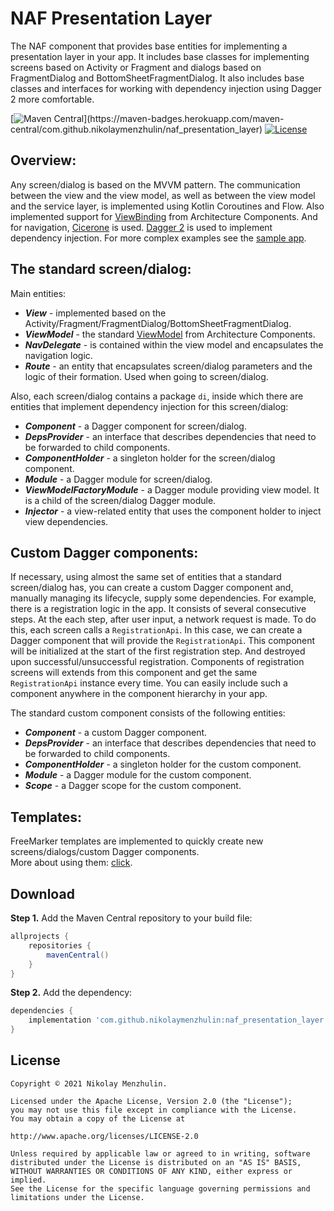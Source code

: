 # NAF Presentation Layer

The NAF component that provides base entities for implementing a presentation layer in your app. 
It includes base classes for implementing screens based on Activity or Fragment and dialogs based on FragmentDialog and BottomSheetFragmentDialog.
It also includes base classes and interfaces for working with dependency injection using Dagger 2 more comfortable.

[![Maven Central](https://maven-badges.herokuapp.com/maven-central/com.github.nikolaymenzhulin/naf_presentation_layer/badge.svg?)](https://maven-badges.herokuapp.com/maven-central/com.github.nikolaymenzhulin/naf_presentation_layer) [![License](https://img.shields.io/badge/license-Apache%202.0-dark.svg)](http://www.apache.org/licenses/LICENSE-2.0)

## Overview:

Any screen/dialog is based on the MVVM pattern.
The communication between the view and the view model, as well as between the view model and the service layer, is implemented using Kotlin Coroutines and Flow.
Also implemented support for [ViewBinding](https://developer.android.com/topic/libraries/view-binding) from Architecture Components.
And for navigation, [Cicerone](https://github.com/terrakok/Cicerone) is used.
[Dagger 2](https://github.com/google/dagger) is used to implement dependency injection.
For more complex examples see the [sample app](https://github.com/NikolayMenzhulin/NAF/tree/main/sources/naf_presentation_layer/sample).

## The standard screen/dialog:

Main entities:
- ***View*** - implemented based on the Activity/Fragment/FragmentDialog/BottomSheetFragmentDialog.
- ***ViewModel*** - the standard [ViewModel](https://developer.android.com/topic/libraries/architecture/viewmodel) from Architecture Components.
- ***NavDelegate*** - is contained within the view model and encapsulates the navigation logic.
- ***Route*** - an entity that encapsulates screen/dialog parameters and the logic of their formation. Used when going to screen/dialog.

Also, each screen/dialog contains a package `di`, inside which there are entities that implement dependency injection for this screen/dialog:
- ***Component*** - a Dagger component for screen/dialog.
- ***DepsProvider*** - an interface that describes dependencies that need to be forwarded to child components.
- ***ComponentHolder*** - a singleton holder for the screen/dialog component.
- ***Module*** - a Dagger module for screen/dialog.
- ***ViewModelFactoryModule*** - a Dagger module providing view model. It is a child of the screen/dialog Dagger module.
- ***Injector*** - a view-related entity that uses the component holder to inject view dependencies.

## Custom Dagger components:

If necessary, using almost the same set of entities that a standard screen/dialog has, you can create a custom Dagger component and, manually managing its lifecycle, supply some dependencies.
For example, there is a registration logic in the app. It consists of several consecutive steps. At the each step, after user input, a network request is made. 
To do this, each screen calls a `RegistrationApi`. In this case, we can create a Dagger component that will provide the `RegistrationApi`. 
This component will be initialized at the start of the first registration step. And destroyed upon successful/unsuccessful registration.
Components of registration screens will extends from this component and get the same `RegistrationApi` instance every time.
You can easily include such a component anywhere in the component hierarchy in your app.

The standard custom component consists of the following entities:
- ***Component*** - a custom Dagger component.
- ***DepsProvider*** - an interface that describes dependencies that need to be forwarded to child components.
- ***ComponentHolder*** - a singleton holder for the custom component.
- ***Module*** - a Dagger module for the custom component.
- ***Scope*** - a Dagger scope for the custom component.

## Templates:

FreeMarker templates are implemented to quickly create new screens/dialogs/custom Dagger components.  
More about using them: [click](https://github.com/NikolayMenzhulin/NAF/tree/main/geminio).

## Download

**Step 1.** Add the Maven Central repository to your build file:
```groovy
allprojects {
    repositories {
        mavenCentral()
    }
}
```

**Step 2.** Add the dependency:
```groovy
dependencies {
    implementation 'com.github.nikolaymenzhulin:naf_presentation_layer:1.0.0'
}
```

## License

```
Copyright © 2021 Nikolay Menzhulin.

Licensed under the Apache License, Version 2.0 (the "License");
you may not use this file except in compliance with the License.
You may obtain a copy of the License at

http://www.apache.org/licenses/LICENSE-2.0

Unless required by applicable law or agreed to in writing, software
distributed under the License is distributed on an "AS IS" BASIS,
WITHOUT WARRANTIES OR CONDITIONS OF ANY KIND, either express or implied.
See the License for the specific language governing permissions and
limitations under the License.
```
